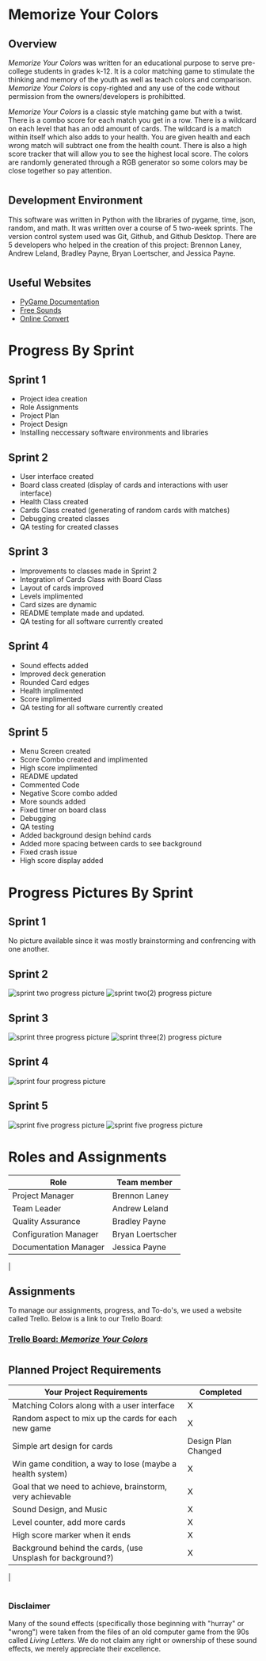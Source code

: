 # Memorize Your Colors

## Overview

*Memorize Your Colors* was written for an educational purpose to serve pre-college students in grades k-12. It is a color matching game to stimulate the thinking and memory of the youth as well as teach colors and comparison. *Memorize Your Colors* is copy-righted and any use of the code without permission from the owners/developers is prohibitted. 

*Memorize Your Colors* is a classic style matching game but with a twist. There is a combo score for each match you get in a row. There is a wildcard on each level that has an odd amount of cards. The wildcard is a match within itself which also adds to your health. You are given health and each wrong match will subtract one from the health count. There is also a high score tracker that will allow you to see the highest local score. The colors are randomly generated through a RGB generator so some colors may be close together so pay attention. 
#

## Development Environment

This software was written in Python with the libraries of pygame, time, json, random, and math. It was written over a course of 5 two-week sprints. The version control system used was Git, Github, and Github Desktop. There are 5 developers who helped in the creation of this project: Brennon Laney, Andrew Leland, Bradley Payne, Bryan Loertscher, and Jessica Payne.
#

## Useful Websites

* [PyGame Documentation](https://www.pygame.org/docs/)
* [Free Sounds](https://freesound.org/)
* [Online Convert](https://online-convert.com/)

# Progress By Sprint 
## Sprint 1
* Project idea creation
* Role Assignments
* Project Plan
* Project Design
* Installing neccessary software environments and libraries
## Sprint 2
* User interface created
* Board class created (display of cards and interactions with user interface)
* Health Class created
* Cards Class created (generating of random cards with matches)
* Debugging created classes
* QA testing for created classes
## Sprint 3
* Improvements to classes made in Sprint 2
* Integration of Cards Class with Board Class
* Layout of cards improved
* Levels implimented
* Card sizes are dynamic
* README template made and updated.
* QA testing for all software currently created
## Sprint 4
* Sound effects added
* Improved deck generation
* Rounded Card edges
* Health implimented
* Score implimented
* QA testing for all software currently created
## Sprint 5
* Menu Screen created
* Score Combo created and implimented
* High score implimented
* README updated
* Commented Code
* Negative Score combo added
* More sounds added
* Fixed timer on board class
* Debugging
* QA testing
* Added background design behind cards
* Added more spacing between cards to see background
* Fixed crash issue
* High score display added
# Progress Pictures By Sprint

## Sprint 1
No picture available since it was mostly brainstorming and confrencing with one another.
## Sprint 2
![sprint two progress picture](pictures/sprint2.png)
![sprint two(2) progress picture](pictures/sprint2.1.png)
## Sprint 3
![sprint three progress picture](pictures/sprint3.png)
![sprint three(2) progress picture](pictures/sprint3.1.png)
## Sprint 4
![sprint four progress picture](pictures/sprint4.png)
## Sprint 5
![sprint five progress picture](pictures/sprint5.png)
![sprint five progress picture](pictures/sprint5.1.png)

# Roles and Assignments

Role | Team member
-------- | -------- 
Project Manager | Brennon Laney
Team Leader | Andrew Leland 
Quality Assurance | Bradley Payne
Configuration Manager | Bryan Loertscher
Documentation Manager | Jessica Payne
 |
<!--- Graphic Designer |	Gergo M  Commented out until he does something on the prodject-->

## Assignments 
To manage our assignments, progress, and To-do's, we used a website called Trello. Below is a link to our Trello Board:
 
### [Trello Board: *Memorize Your Colors*](https://trello.com/b/Lzs0ir4K/memorize-your-colors) 
#
## Planned Project Requirements
Your Project Requirements | Completed
------------------------- | ---------
Matching Colors along with a user interface | X
Random aspect to mix up the cards for each new game | X
Simple art design for cards |  Design Plan Changed
Win game condition, a way to lose (maybe a health system) | X
Goal that we need to achieve, brainstorm, very achievable | X
Sound Design, and Music | X
Level counter, add more cards | X
High score marker when it ends | X
Background behind the cards, (use Unsplash for background?) | X
|

#
 
### Disclaimer
Many of the sound effects (specifically those beginning with "hurray" or "wrong") were taken from the files of an old computer game from the 90s called *Living Letters*. We do not claim any right or ownership of these sound effects, we merely appreciate their excellence.
#
